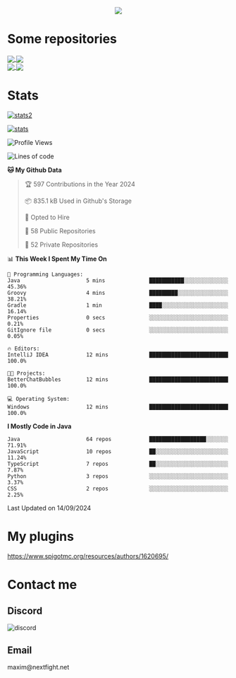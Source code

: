 <p align="center">
  <a href="https://github.com/max1mde">
    <img src="https://readme-typing-svg.demolab.com?font=Permanent+Marker&size=30&duration=4600&color=8C63F7&center=true&multiline=true&random=false&width=749&height=105&lines=0JfQtNGALg;My+name+is+Maxim" /></a>
</p>

<div align="left">

<h1>Some repositories</h1>
<a href="https://github.com/max1mde/FancyPhysics">
  <img align="center" src="https://denvercoder1-github-readme-stats.vercel.app/api/pin/?username=max1mde&repo=FancyPhysics&theme=react&bg_color=1F222E&title_color=8C63F7&hide_border=true&icon_color=F8D866&show_icons=true" />
</a>
<a href="https://github.com/NextFightNetwork/NextApply">
  <img align="center" src="https://denvercoder1-github-readme-stats.vercel.app/api/pin/?username=NextFightNetwork&repo=NextApply&theme=react&bg_color=1F222E&title_color=8C63F7&hide_border=true&icon_color=F8D866&show_icons=true" />
</a>
<br>
<a href="https://github.com/max1mde/HologramAPI">
  <img align="center" src="https://denvercoder1-github-readme-stats.vercel.app/api/pin/?username=max1mde&repo=HologramAPI&theme=react&bg_color=1F222E&title_color=8C63F7&hide_border=true&icon_color=F8D866&show_icons=true" />
</a>
<a href="https://github.com/max1mde/RadioBot">
  <img align="center" src="https://denvercoder1-github-readme-stats.vercel.app/api/pin/?username=max1mde&repo=RadioBot&theme=react&bg_color=1F222E&title_color=8C63F7&hide_border=true&icon_color=F8D866&show_icons=true" />
</a>


<h1>Stats</h1>
<p>
  <a href="https://github.com/max1mde">
    <img src="https://github-readme-stats.vercel.app/api/top-langs/?username=max1mde&layout=compact&theme=tokyonight&show_icons=true" alt="stats2" /></a>
</p>
<p>
  <a href="https://github.com/max1mde">
    <img src="https://github-readme-stats.vercel.app/api?username=max1mde&theme=tokyonight&show_icons=true&layout=compact" alt="stats" /></a>
</p>
</div>

<!--START_SECTION:waka-->
![Profile Views](http://img.shields.io/badge/Profile%20Views-1-blue)

![Lines of code](https://img.shields.io/badge/From%20Hello%20World%20I%27ve%20Written-793281%20lines%20of%20code-blue)

**🐱 My Github Data** 

> 🏆 597 Contributions in the Year 2024
 > 
> 📦 835.1 kB Used in Github's Storage 
 > 
> 💼 Opted to Hire
 > 
> 📜 58 Public Repositories 
 > 
> 🔑 52 Private Repositories  
 > 
📊 **This Week I Spent My Time On** 

```text
💬 Programming Languages: 
Java                     5 mins              ███████████░░░░░░░░░░░░░░   45.36% 
Groovy                   4 mins              █████████░░░░░░░░░░░░░░░░   38.21% 
Gradle                   1 min               ████░░░░░░░░░░░░░░░░░░░░░   16.14% 
Properties               0 secs              ░░░░░░░░░░░░░░░░░░░░░░░░░   0.21% 
GitIgnore file           0 secs              ░░░░░░░░░░░░░░░░░░░░░░░░░   0.05%

🔥 Editors: 
IntelliJ IDEA            12 mins             █████████████████████████   100.0%

🐱‍💻 Projects: 
BetterChatBubbles        12 mins             █████████████████████████   100.0%

💻 Operating System: 
Windows                  12 mins             █████████████████████████   100.0%

```

**I Mostly Code in Java** 

```text
Java                     64 repos            ██████████████████░░░░░░░   71.91% 
JavaScript               10 repos            ██░░░░░░░░░░░░░░░░░░░░░░░   11.24% 
TypeScript               7 repos             ██░░░░░░░░░░░░░░░░░░░░░░░   7.87% 
Python                   3 repos             ░░░░░░░░░░░░░░░░░░░░░░░░░   3.37% 
CSS                      2 repos             ░░░░░░░░░░░░░░░░░░░░░░░░░   2.25%

```



 Last Updated on 14/09/2024
<!--END_SECTION:waka-->

# My plugins
https://www.spigotmc.org/resources/authors/1620695/

<h1>Contact me</h1>

<h2>Discord</h2>  
<img src="https://lanyard.cnrad.dev/api/759334613335670805" alt="discord">

<h2>Email</h2>  
maxim@nextfight.net


